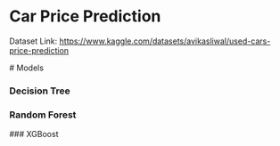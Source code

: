 # Car Price Prediction

Dataset Link: https://www.kaggle.com/datasets/avikasliwal/used-cars-price-prediction

# Models
### Decision Tree
### Random Forest
### XGBoost
